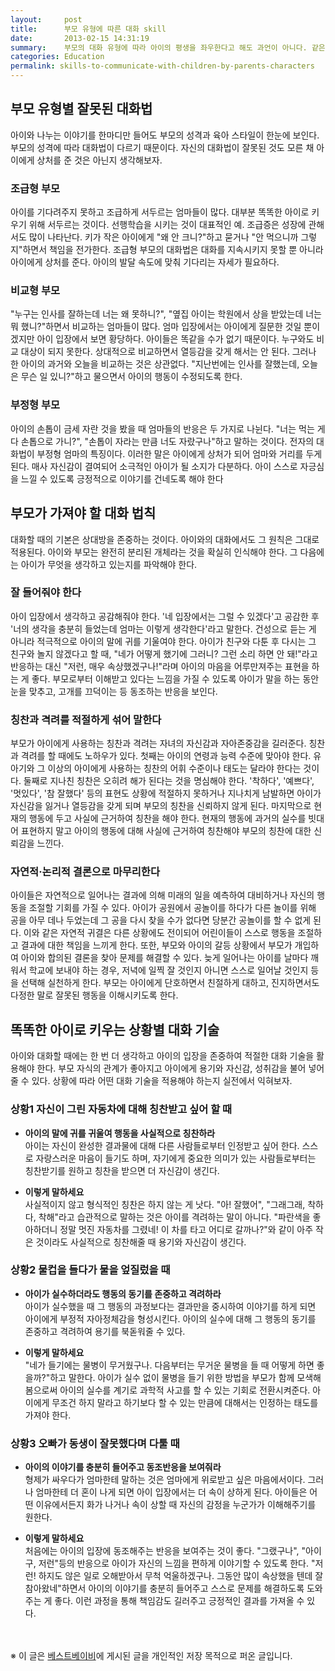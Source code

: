 ```yaml
---
layout:     post
title:      부모 유형에 따른 대화 skill
date:       2013-02-15 14:31:19
summary:    부모의 대화 유형에 따라 아이의 평생을 좌우한다고 해도 과언이 아니다. 같은 상황이라도 아이의 마음을 잘 이해하여 대화로 끝나는 부모가 있는가 하면, 목소리가 커지면서 아이를 울상 짓게 만드는 부모가 있다. 부모 유형별, 상황별 대화법 가이드.
categories: Education
permalink: skills-to-communicate-with-children-by-parents-characters
---
```


## 부모 유형별 잘못된 대화법

아이와 나누는 이야기를 한마디만 들어도 부모의 성격과 육아 스타일이 한눈에 보인다. 부모의 성격에 따라 대화법이 다르기 때문이다. 자신의 대화법이 잘못된 것도 모른 채 아이에게 상처를 준 것은 아닌지 생각해보자.


### 조급형 부모

아이를 기다려주지 못하고 조급하게 서두르는 엄마들이 많다. 대부분 똑똑한 아이로 키우기 위해 서두르는 것이다. 선행학습을 시키는 것이 대표적인 예. 조급증은 성장에 관해서도 많이 나타난다. 키가 작은 아이에게 "왜 안 크니?"하고 묻거나 "안 먹으니까 그렇지"하면서 책임을 전가한다. 조급형 부모의 대화법은 대화를 지속시키지 못할 뿐 아니라 아이에게 상처를 준다. 아이의 발달 속도에 맞춰 기다리는 자세가 필요하다.


### 비교형 부모

"누구는 인사를 잘하는데 너는 왜 못하니?", "옆집 아이는 학원에서 상을 받았는데 너는 뭐 했니?"하면서 비교하는 엄마들이 많다. 엄마 입장에서는 아이에게 질문한 것일 뿐이겠지만 아이 입장에서 보면 황당하다. 아이들은 똑같을 수가 없기 때문이다. 누구와도 비교 대상이 되지 못한다. 상대적으로 비교하면서 열등감을 갖게 해서는 안 된다. 그러나 한 아이의 과거와 오늘을 비교하는 것은 상관없다. "지난번에는 인사를 잘했는데, 오늘은 무슨 일 있니?"하고 물으면서 아이의 행동이 수정되도록 한다.


### 부정형 부모

아이의 손톱이 금세 자란 것을 봤을 때 엄마들의 반응은 두 가지로 나뉜다. "너는 먹는 게 다 손톱으로 가니?", "손톱이 자라는 만큼 너도 자랐구나"하고 말하는 것이다. 전자의 대화법이 부정형 엄마의 특징이다. 이러한 말은 아이에게 상처가 되어 엄마와 거리를 두게 된다. 매사 자신감이 결여되어 소극적인 아이가 될 소지가 다분하다. 아이 스스로 자긍심을 느낄 수 있도록 긍정적으로 이야기를 건네도록 해야 한다



## 부모가 가져야 할 대화 법칙

대화할 때의 기본은 상대방을 존중하는 것이다. 아이와의 대화에서도 그 원칙은 그대로 적용된다. 아이와 부모는 완전히 분리된 개체라는 것을 확실히 인식해야 한다. 그 다음에는 아이가 무엇을 생각하고 있는지를 파악해야 한다.


### 잘 들어줘야 한다

아이 입장에서 생각하고 공감해줘야 한다. '네 입장에서는 그럴 수 있겠다'고 공감한 후 '너의 생각을 충분히 들었는데 엄마는 이렇게 생각한다'라고 말한다. 건성으로 듣는 게 아니라 적극적으로 아이의 말에 귀를 기울여야 한다. 아이가 친구와 다툰 후 다시는 그 친구와 놀지 않겠다고 할 때, "네가 어떻게 했기에 그러니? 그런 소리 하면 안 돼!"라고 반응하는 대신 "저런, 매우 속상했겠구나!"라며 아이의 마음을 어루만져주는 표현을 하는 게 좋다. 부모로부터 이해받고 있다는 느낌을 가질 수 있도록 아이가 말을 하는 동안 눈을 맞추고, 고개를 끄덕이는 등 동조하는 반응을 보인다.


### 칭찬과 격려를 적절하게 섞어 말한다

부모가 아이에게 사용하는 칭찬과 격려는 자녀의 자신감과 자아존중감을 길러준다. 칭찬과 격려를 할 때에도 노하우가 있다. 첫째는 아이의 연령과 능력 수준에 맞아야 한다. 유아기와 그 이상의 아이에게 사용하는 칭찬의 어휘 수준이나 태도는 달라야 한다는 것이다. 둘째로 지나친 칭찬은 오히려 해가 된다는 것을 명심해야 한다. '착하다', '예쁘다', '멋있다', '참 잘했다' 등의 표현도 상황에 적절하지 못하거나 지나치게 남발하면 아이가 자신감을 잃거나 열등감을 갖게 되며 부모의 칭찬을 신뢰하지 않게 된다. 마지막으로 현재의 행동에 두고 사실에 근거하여 칭찬을 해야 한다. 현재의 행동에 과거의 실수를 빗대어 표현하지 말고 아이의 행동에 대해 사실에 근거하여 칭찬해야 부모의 칭찬에 대한 신뢰감을 느낀다.


### 자연적·논리적 결론으로 마무리한다

아이들은 자연적으로 일어나는 결과에 의해 미래의 일을 예측하여 대비하거나 자신의 행동을 조절할 기회를 가질 수 있다. 아이가 공원에서 공놀이를 하다가 다른 놀이를 위해 공을 아무 데나 두었는데 그 공을 다시 찾을 수가 없다면 당분간 공놀이를 할 수 없게 된다. 이와 같은 자연적 귀결은 다른 상황에도 전이되어 어린이들이 스스로 행동을 조절하고 결과에 대한 책임을 느끼게 한다. 또한, 부모와 아이의 갈등 상황에서 부모가 개입하여 아이와 합의된 결론을 찾아 문제를 해결할 수 있다. 늦게 일어나는 아이를 날마다 깨워서 학교에 보내야 하는 경우, 저녁에 일찍 잘 것인지 아니면 스스로 일어날 것인지 등을 선택해 실천하게 한다. 부모는 아이에게 단호하면서 친절하게 대하고, 진지하면서도 다정한 말로 잘못된 행동을 이해시키도록 한다.



## 똑똑한 아이로 키우는 상황별 대화 기술

아이와 대화할 때에는 한 번 더 생각하고 아이의 입장을 존중하여 적절한 대화 기술을 활용해야 한다. 부모 자식의 관계가 좋아지고 아이에게 용기와 자신감, 성취감을 불어 넣어줄 수 있다. 상황에 따라 어떤 대화 기술을 적용해야 하는지 실전에서 익혀보자.


### 상황1 자신이 그린 자동차에 대해 칭찬받고 싶어 할 때

* **아이의 말에 귀를 귀울여 행동을 사실적으로 칭찬하라**        
아이는 자신이 완성한 결과물에 대해 다른 사람들로부터 인정받고 싶어 한다. 스스로 자랑스러운 마음이 들기도 하며, 자기에게 중요한 의미가 있는 사람들로부터는 칭찬받기를 원하고 칭찬을 받으면 더 자신감이 생긴다.

* **이렇게 말하세요**       
사실적이지 않고 형식적인 칭찬은 하지 않는 게 낫다. "아! 잘했어", "그래그래, 착하다, 착해"라고 습관적으로 말하는 것은 아이를 격려하는 말이 아니다. "파란색을 좋아하더니 정말 멋진 자동차를 그렸네! 이 차를 타고 어디로 갈까나?"와 같이 아주 작은 것이라도 사실적으로 칭찬해줄 때 용기와 자신감이 생긴다.


### 상황2 물컵을 들다가 물을 엎질렀을 때

* **아이가 실수하더라도 행동의 동기를 존중하고 격려하라**       
아이가 실수했을 때 그 행동의 과정보다는 결과만을 중시하여 이야기를 하게 되면 아이에게 부정적 자아정체감을 형성시킨다. 아이의 실수에 대해 그 행동의 동기를 존중하고 격려하여 용기를 북돋워줄 수 있다.

* **이렇게 말하세요**       
"네가 들기에는 물병이 무거웠구나. 다음부터는 무거운 물병을 들 때 어떻게 하면 좋을까?"하고 말한다. 아이가 실수 없이 물병을 들기 위한 방법을 부모가 함께 모색해봄으로써 아이의 실수를 계기로 과학적 사고를 할 수 있는 기회로 전환시켜준다. 아이에게 무조건 하지 말라고 하기보다 할 수 있는 만큼에 대해서는 인정하는 태도를 가져야 한다.


### 상황3 오빠가 동생이 잘못했다며 다툴 때

* **아이의 이야기를 충분히 들어주고 동조반응을 보여줘라**       
형제가 싸우다가 엄마한테 말하는 것은 엄마에게 위로받고 싶은 마음에서이다. 그러나 엄마한테 더 혼이 나게 되면 아이 입장에서는 더 속이 상하게 된다. 아이들은 어떤 이유에서든지 화가 나거나 속이 상할 때 자신의 감정을 누군가가 이해해주기를 원한다.

* **이렇게 말하세요**       
처음에는 아이의 입장에 동조해주는 반응을 보여주는 것이 좋다. "그랬구나", "아이구, 저런"등의 반응으로 아이가 자신의 느낌을 편하게 이야기할 수 있도록 한다. "저런! 하지도 않은 일로 오해받아서 무척 억울하겠구나. 그동안 많이 속상했을 텐데 잘 참아왔네"하면서 아이의 이야기를 충분히 들어주고 스스로 문제를 해결하도록 도와주는 게 좋다. 이런 과정을 통해 책임감도 길러주고 긍정적인 결과를 가져올 수 있다. 



<br /><br />
※ 이 글은 [베스트베이비](http://www.ibestbaby.co.kr)에 게시된 글을 개인적인 저장 목적으로 퍼온 글입니다.